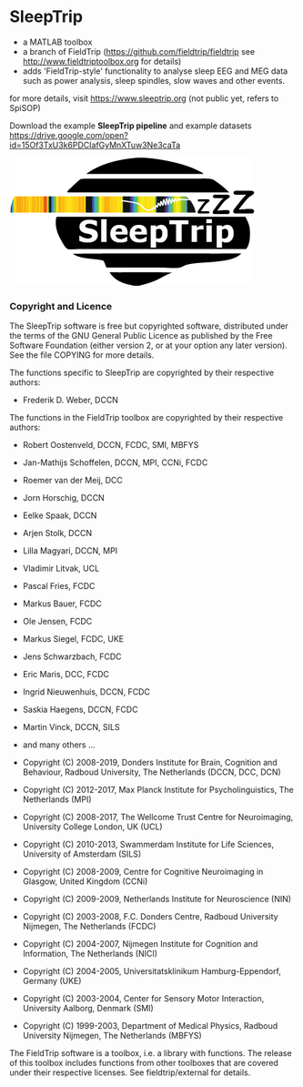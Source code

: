 # SleepTrip
* a MATLAB toolbox 
* a branch of FieldTrip (https://github.com/fieldtrip/fieldtrip see http://www.fieldtriptoolbox.org for details)
* adds 'FieldTrip-style' functionality to analyse sleep EEG and MEG data such as power analysis, sleep spindles, slow waves and other events.

for more details, visit https://www.sleeptrip.org (not public yet, refers to SpiSOP)

Download the example **SleepTrip pipeline** and example datasets https://drive.google.com/open?id=15Of3TxU3k6PDCIafGyMnXTuw3Ne3caTa

![SleepTrip logo](https://github.com/Frederik-D-Weber/sleeptrip/blob/master/sleeptrip_logo.png)


### Copyright and Licence
The SleepTrip software is free but copyrighted software, distributed
under the terms of the GNU General Public Licence as published by
the Free Software Foundation (either version 2, or at your option
any later version). See the file COPYING for more details.


The functions specific to SleepTrip are copyrighted by their respective authors:
* Frederik D. Weber, DCCN


The functions in the FieldTrip toolbox are copyrighted by their respective authors:
* Robert Oostenveld, DCCN, FCDC, SMI, MBFYS
* Jan-Mathijs Schoffelen, DCCN, MPI, CCNi, FCDC
* Roemer van der Meij, DCC
* Jorn Horschig, DCCN
* Eelke Spaak, DCCN
* Arjen Stolk, DCCN
* Lilla Magyari, DCCN, MPI
* Vladimir Litvak, UCL
* Pascal Fries, FCDC
* Markus Bauer, FCDC
* Ole Jensen, FCDC
* Markus Siegel, FCDC, UKE
* Jens Schwarzbach, FCDC
* Eric Maris, DCC, FCDC
* Ingrid Nieuwenhuis, DCCN, FCDC
* Saskia Haegens, DCCN, FCDC
* Martin Vinck, DCCN, SILS
* and many others ...


* Copyright (C) 2008-2019, Donders Institute for Brain, Cognition and Behaviour, Radboud University, The Netherlands (DCCN, DCC, DCN)
* Copyright (C) 2012-2017, Max Planck Institute for Psycholinguistics, The Netherlands (MPI)
* Copyright (C) 2008-2017, The Wellcome Trust Centre for Neuroimaging, University College London, UK (UCL)
* Copyright (C) 2010-2013, Swammerdam Institute for Life Sciences, University of Amsterdam (SILS)
* Copyright (C) 2008-2009, Centre for Cognitive Neuroimaging in Glasgow, United Kingdom (CCNi)
* Copyright (C) 2009-2009, Netherlands Institute for Neuroscience (NIN)
* Copyright (C) 2003-2008, F.C. Donders Centre, Radboud University Nijmegen, The Netherlands (FCDC)
* Copyright (C) 2004-2007, Nijmegen Institute for Cognition and Information, The Netherlands (NICI)
* Copyright (C) 2004-2005, Universitatsklinikum Hamburg-Eppendorf, Germany (UKE)
* Copyright (C) 2003-2004, Center for Sensory Motor Interaction, University Aalborg, Denmark (SMI)
* Copyright (C) 1999-2003, Department of Medical Physics, Radboud University Nijmegen, The Netherlands (MBFYS)


The FieldTrip software is a toolbox, i.e. a library with functions. The release 
of this toolbox includes functions from other toolboxes that are covered under 
their respective licenses. See fieldtrip/external for details.

